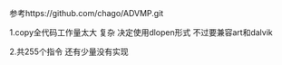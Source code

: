 参考https://github.com/chago/ADVMP.git

1.copy全代码工作量太大 复杂 决定使用dlopen形式 不过要兼容art和dalvik

2.共255个指令 还有少量没有实现


